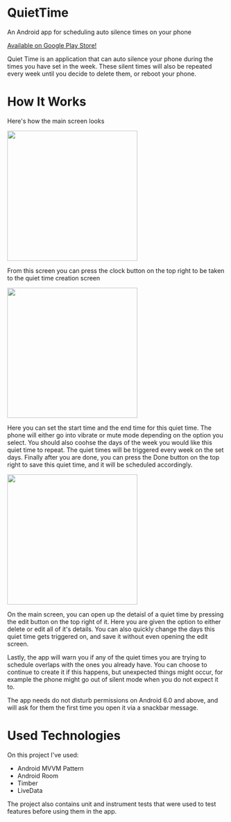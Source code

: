 # QuietTime
An Android app for scheduling auto silence times on your phone

[Available on Google Play Store!](https://play.google.com/store/apps/details?id=com.firatyildiz.quiettime)

Quiet Time is an application that can auto silence your phone during the times you have set in the week. These silent times will also be repeated every week until
you decide to delete them, or reboot your phone.

# How It Works

Here's how the main screen looks

<img src="https://i.imgur.com/1GOLzAM.png" width="300" />

From this screen you can press the clock button on the top right to be taken to the quiet time creation screen

<img src="https://i.imgur.com/2OZf7vl.png" width="300" />

Here you can set the start time and the end time for this quiet time. The phone will either go into vibrate or mute mode depending on the option you select.
You should also coohse the days of the week you would like this quiet time to repeat. The quiet times will be triggered every week on the set days.
Finally after you are done, you can press the Done button on the top right to save this quiet time, and it will be scheduled accordingly.

<img src="https://i.imgur.com/qNVnRRI.png" width="300"/>

On the main screen, you can open up the detaisl of a quiet time by pressing the edit button on the top right of it. Here you are given the option to either delete or edit 
all of it's details. You can also quickly change the days this quiet time gets triggered on, and save it without even opening the edit screen.

Lastly, the app will warn you if any of the quiet times you are trying to schedule overlaps with the ones you already have. You can choose to continue to create it if this
happens, but unexpected things might occur, for example the phone might go out of silent mode when you do not expect it to.

The app needs do not disturb permissions on Android 6.0 and above, and will ask for them the first time you open it via a snackbar message.

# Used Technologies

On this project I've used:

- Android MVVM Pattern
- Android Room
- Timber
- LiveData

The project also contains unit and instrument tests that were used to test features before using them in the app.

